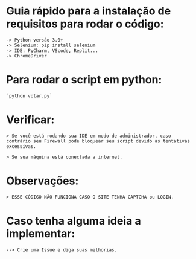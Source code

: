 # Guia rápido para a instalação de requisitos para rodar o código:
    -> Python versão 3.0+
    -> Selenium: pip install selenium
    -> IDE: PyCharm, VScode, Replit...
    -> ChromeDriver
    
# Para rodar o script em python:
    
    `python votar.py`

# Verificar:

    > Se você está rodando sua IDE em modo de administrador, caso contrário seu Firewall pode bloquear seu script devido as tentativas excessivas.

    > Se sua máquina está conectada a internet.

# Observações: 

    > ESSE CÓDIGO NÃO FUNCIONA CASO O SITE TENHA CAPTCHA ou LOGIN.


# Caso tenha alguma ideia a implementar:
    
    --> Crie uma Issue e diga suas melhorias.